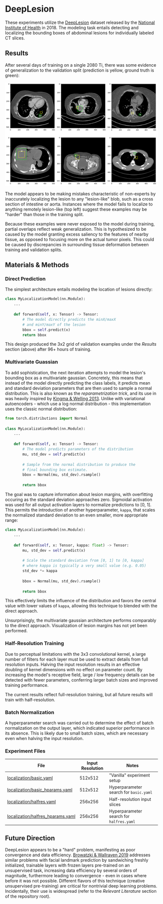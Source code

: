 # DeepLesion
These experiments utilize the [DeepLesion](https://nihcc.app.box.com/v/DeepLesion) dataset released by the [National Institute of Health](https://www.nih.gov/news-events/news-releases/nih-clinical-center-releases-dataset-32000-ct-images) in 2018. The modeling task entails detecting and localizing the bounding boxes of abdominal lesions for individually labeled CT slices.

## Results
After several days of training on a single 2080 Ti, there was some evidence of generalization to the validation split (prediction is yellow, ground truth is green):

![](images/initial_localization.png)

The model appears to be making mistakes characteristic of non-experts by inaccurately localizing the lesion to any "lesion-like" blob, such as a cross section of intestine or aorta. Instances where the model fails to localize to anything remotely lesion-like (top left) suggest these examples may be "harder" than those in the training split.

Because these examples were never exposed to the model during training, partial overlaps reflect weak generalization. This is hypothesized to be caused by the model granting excess saliency to the features of nearby tissue, as opposed to focusing more on the actual tumor pixels. This could be caused by discrepancies in surrounding tissue deformation between training and validation splits.

## Materials & Methods
### Direct Prediction
The simplest architecture entails modeling the location of lesions directly:

```python
class MyLocalizationModel(nn.Module):
    ...

    def forward(self, x: Tensor) -> Tensor:
        # The model directly predicts the minX/maxX
        # and minY/maxY of the lesion
        bbox = self.predict(x)        
        return bbox
```

This design produced the 3x2 grid of validation examples under the *Results* section (above) after 96+ hours of training.


### Multivariate Guassian
To add sophistication, the next iteration attempts to model the lesion's bounding box as a multivariate gaussian. Concretely, this means that instead of the model directly predicting the class labels, it predicts mean and standard deviation parameters that are then used to sample a normal distribution. This is also known as the *reparametrization trick*, and its use in was heavily inspired by [Kingma & Welling 2013](https://arxiv.org/abs/1312.6114). Unlike with variational autoencoders - which use a log normal distribution - this implementation uses the classic normal distribution:

```python
from torch.distributions import Normal

class MyLocalizationModel(nn.Module):
    ...

    def forward(self, x: Tensor) -> Tensor:
        # The model predicts parameters of the distribution
        mu, std_dev = self.predict(x)

        # Sample from the normal distribution to produce the
        # final bounding box estimate.
        bbox = Normal(mu, std_dev).rsample()
        
        return bbox
```

The goal was to capture information about lesion margins, with overfitting occuring as the standard deviation approaches zero. Sigmoidal activation was used for all output activation layers to normalize predictions to [0, 1]. This permits the introduction of another hyperparameter, `kappa`, that scales the normalized standard deviation to an even smaller, more appropriate range:

```python
class MyLocalizationModel(nn.Module):
    ...

    def forward(self, x: Tensor, kappa: float) -> Tensor:
        mu, std_dev = self.predict(x)

        # Scale the standard deviation from [0, 1] to [0, kappa]
        # where kappa is typically a very small value (e.g. 0.05)
        std_dev *= kappa

        bbox = Normal(mu, std_dev).rsample()
        
        return bbox
```

This effectively limits the influence of the distribution and favors the central value with lower values of `kappa`, allowing this technique to blended with the direct approach.

Unsurprisingly, the multivariate gaussian architecture performs comparably to the direct approach. Visualization of lesion margins has not yet been performed.

### Half-Resolution Training
Due to perceptual limitations with the 3x3 convolutional kernel, a large number of filters for each layer must be used to extract details from full resolution inputs. Halving the input resolution results in an effective doubling of kernel dimensions with no effect on parameter count. By increasing the model's receptive field, large / low frequency details can be detected with fewer parameters, conferring larger batch sizes and improved training performance.

The current results reflect full-resolution training, but all future results will train with half-resolution.

### Batch Normalization
A hyperparameter search was carried out to determine the effect of batch normalization on the output layer, which indicated superior performance in its absence. This is likely due to small batch sizes, which are necessary even when halving the input resolution.

### Experiment Files
| File                                                                 | Input Resolution | Notes
| -------------------------------------------------------------------- | ---------------- | ------
| [localization/basic.yaml](localization/basic.yaml)                   | 512x512          | "Vanilla" experiment setup
| [localization/basic_hparams.yaml](localization/basic_hparams.yaml)   | 512x512          | Hyperparameter search for `basic.yaml`
| [localization/halfres.yaml](localization/halfres.yaml)               | 256x256          | Half-resolution input slices
| [localization/halfres_hparams.yaml](localization/basic_hparams.yaml) | 256x256          | Hyperparameter search for `halfres.yaml`

## Future Direction
DeepLesion appears to be a "hard" problem, manifesting as poor convergence and data efficiency. [Browatzki & Wallraven 2019](https://arxiv.org/abs/1911.10448) addresses similar problems with facial landmark prediction by sandwiching freshly initialized, trainable layers with frozen layers pre-trained on an unsupervised task, increasing data efficiency by several orders of magnitude, furthermore leading to convergence - even in cases where before it was not possible. Different flavors of this technique (creative unsupervised pre-training) are critical for nontrivial deep learning problems. Incidentally, their use is widespread (refer to the *Relevant Literature* section of the repository root).

